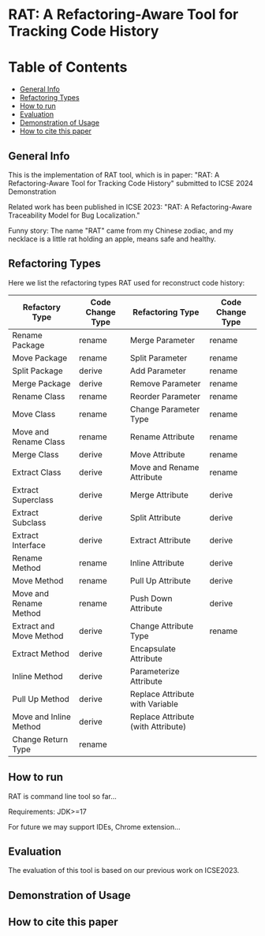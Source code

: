 # RAT: A Refactoring-Aware Tool for Tracking Code History

# Table of Contents

* [General Info](#1)
* [Refactoring Types](#2)
* [How to run](#3)
* [Evaluation](#4)
* [Demonstration of Usage](#5)
* [How to cite this paper](#6)


<h2 id="1"> General Info</h2>
This is the implementation of RAT tool, which is in paper: "RAT: A Refactoring-Aware Tool for Tracking Code History" submitted to ICSE 2024 Demonstration

Related work has been published in ICSE 2023: "RAT: A Refactoring-Aware Traceability Model for Bug Localization."

Funny story: The name "RAT" came from my Chinese zodiac, and my necklace is a little rat holding an apple, means safe and healthy.

<h2 id="2"> Refactoring Types </h2>

Here we list the refactoring types RAT used for reconstruct code history:

| Refactory Type   | Code Change Type  | Refactoring Type | Code Change Type |
| ---------------- | ----------------- | ---------------- | ---------------- |
| Rename Package  | rename             | Merge Parameter  | rename           |
| Move Package    | rename             | Split Parameter  | rename           |
| Split Package   | derive             | Add Parameter    | rename           |
| Merge Package   | derive             | Remove Parameter | rename           |
| Rename Class    | rename             | Reorder Parameter| rename           |
| Move Class      | rename             | Change Parameter Type | rename      |
| Move and Rename Class| rename        | Rename Attribute | rename           |
| Merge Class     | derive             | Move Attribute   | rename           |
| Extract Class   | derive             | Move and Rename Attribute| rename   |
| Extract Superclass| derive           | Merge Attribute  | derive           |
| Extract Subclass | derive            | Split Attribute  | derive           |
| Extract Interface| derive            | Extract Attribute| derive           |
| Rename Method   | rename             | Inline Attribute | derive           |
| Move Method     | rename             | Pull Up Attribute| derive           |
| Move and Rename Method| rename       | Push Down Attribute| derive         |
| Extract and Move Method | derive     | Change Attribute Type| rename       |
| Extract Method  | derive             | Encapsulate Attribute|             
| Inline Method   | derive             | Parameterize Attribute|
| Pull Up Method  | derive             | Replace Attribute with Variable|
| Move and Inline Method| derive       | Replace Attribute (with Attribute)|
| Change Return Type| rename           |


<h2 id="3"> How to run </h2>
RAT is command line tool so far... 

Requirements: JDK>=17

For future we may support IDEs, Chrome extension...



<h2 id="4"> Evaluation </h2>
The evaluation of this tool is based on our previous work on ICSE2023.
<h2 id="5"> Demonstration of Usage</h2>
<h2 id="6"> How to cite this paper</h2>
